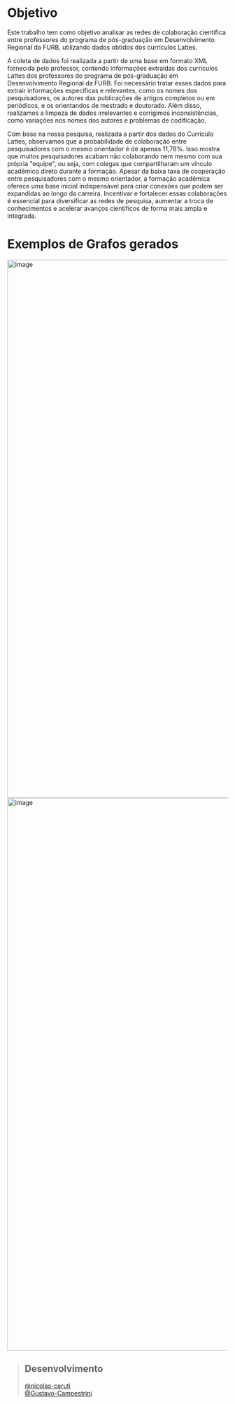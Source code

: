 # Objetivo

Este trabalho tem como objetivo analisar as redes de colaboração científica entre professores do programa de pós-graduação em Desenvolvimento Regional da FURB, utilizando dados obtidos dos currículos Lattes.

A coleta de dados foi realizada a partir de uma base em formato XML fornecida pelo professor, contendo informações extraídas dos currículos Lattes dos professores do programa de pós-graduação em Desenvolvimento Regional da FURB. Foi necessário tratar esses dados para extrair informações específicas e relevantes, como os nomes dos pesquisadores, os autores das publicações de artigos completos ou em periódicos, e os orientandos de mestrado e doutorado. Além disso, realizamos a limpeza de dados irrelevantes e corrigimos inconsistências, como variações nos nomes dos autores e problemas de codificação.

Com base na nossa pesquisa, realizada a partir dos dados do Currículo Lattes, observamos que a probabilidade de colaboração entre pesquisadores com o mesmo orientador é de apenas 11,78%. Isso mostra que muitos pesquisadores acabam não colaborando nem mesmo com sua própria "equipe", ou seja, com colegas que compartilharam um vínculo acadêmico direto durante a formação.
Apesar da baixa taxa de cooperação entre pesquisadores com o mesmo orientador, a formação acadêmica oferece uma base inicial indispensável para criar conexões que podem ser expandidas ao longo da carreira. Incentivar e fortalecer essas colaborações é essencial para diversificar as redes de pesquisa, aumentar a troca de conhecimentos e acelerar avanços científicos de forma mais ampla e integrada.

# Exemplos de Grafos gerados
<img width="1229" alt="image" src="https://github.com/user-attachments/assets/2c47d99c-f435-4b25-a0d8-325036e25fb4">
<img width="1262" alt="image" src="https://github.com/user-attachments/assets/6e2074fe-2015-4059-a199-ab5774c8878f">

> ## Desenvolvimento </br>
> [@nicolas-ceruti](https://github.com/nicolas-ceruti) </br>
> [@Gustavo-Campestrini](https://github.com/Gustavo-Campestrini) 
